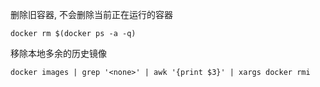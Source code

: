 删除旧容器, 不会删除当前正在运行的容器

```
docker rm $(docker ps -a -q)
```

移除本地多余的历史镜像

```
docker images | grep '<none>' | awk '{print $3}' | xargs docker rmi
```